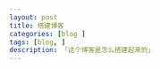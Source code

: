 ```yaml
---
layout: post  
title: 搭建博客  
categories: [blog ]  
tags: [blog, ]  
description: 「这个博客是怎么搭建起来的」   
---
```

